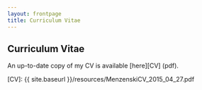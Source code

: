 ```yaml
---
layout: frontpage
title: Curriculum Vitae
---
```


## Curriculum Vitae

An up-to-date copy of my CV is available [here][CV] (pdf).

[CV]: {{ site.baseurl }}/resources/MenzenskiCV_2015_04_27.pdf
